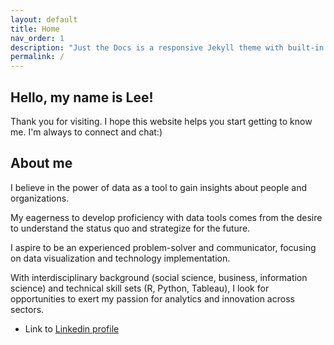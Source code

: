 ```yaml
---
layout: default
title: Home
nav_order: 1
description: "Just the Docs is a responsive Jekyll theme with built-in search that is easily customizable and hosted on GitHub Pages."
permalink: /
---
```


## Hello, my name is Lee! 
Thank you for visiting. I hope this website helps you start getting to know me. I'm always to connect and chat:)




## About me

I believe in the power of data as a tool to gain insights about people and organizations. 

My eagerness to develop proficiency with data tools comes from the desire to understand the status quo and strategize for the future. 

I aspire to be an experienced problem-solver and communicator, focusing on data visualization and technology implementation. 

With interdisciplinary background (social science, business, information science) and technical skill sets (R, Python, Tableau), I look for opportunities to exert my passion for analytics and innovation across sectors.

* Link to [Linkedin profile](https://www.linkedin.com/in/lee-kyung-ko/)

